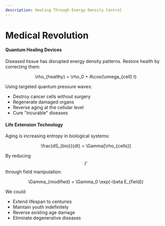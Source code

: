```yaml
---
description: Healing Through Energy Density Control
---
```


# Medical Revolution

#### Quantum Healing Devices

Diseased tissue has disrupted energy density patterns. Restore health by correcting them:

<p align="center"><span class="math">\rho_{healthy} = \rho_0 + A\cos(\omega_{cell} t)</span></p>

Using targeted quantum pressure waves:

* Destroy cancer cells without surgery
* Regenerate damaged organs
* Reverse aging at the cellular level
* Cure "incurable" diseases

#### Life Extension Technology

Aging is increasing entropy in biological systems:

<p align="center"><span class="math">\frac{dS_{bio}}{dt} = \Gamma[\rho_{cells}]</span></p>

By reducing $$\Gamma$$ through field manipulation:

<p align="center"><span class="math">\Gamma_{modified} = \Gamma_0 \exp(-\beta E_{field})</span></p>

We could:

* Extend lifespan to centuries
* Maintain youth indefinitely
* Reverse existing age damage
* Eliminate degenerative diseases
